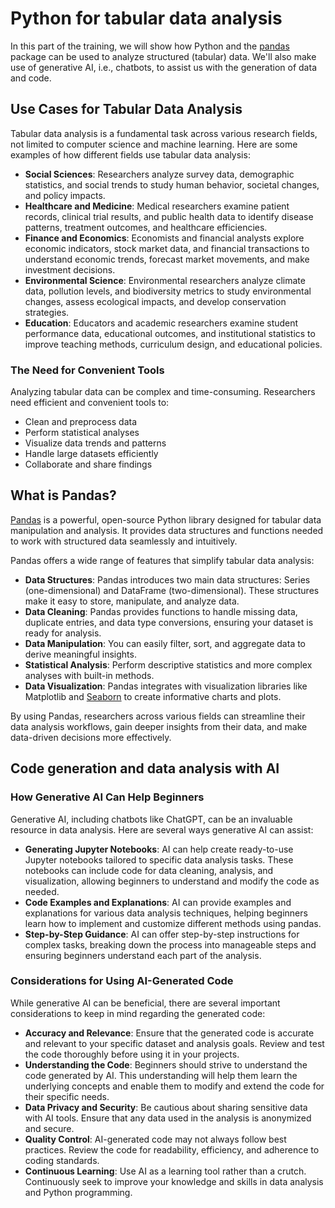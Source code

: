 # Python for tabular data analysis

In this part of the training, we will show how Python and the [pandas](https://pandas.pydata.org/docs/index.html) package can be used to analyze structured (tabular) data. 
We'll also make use of generative AI, i.e., chatbots, to assist us with the generation of data and code.

## Use Cases for Tabular Data Analysis

Tabular data analysis is a fundamental task across various research fields, not limited to computer science and machine learning. Here are some examples of how different fields use tabular data analysis:

* **Social Sciences**: Researchers analyze survey data, demographic statistics, and social trends to study human behavior, societal changes, and policy impacts.
* **Healthcare and Medicine**: Medical researchers examine patient records, clinical trial results, and public health data to identify disease patterns, treatment outcomes, and healthcare efficiencies.
* **Finance and Economics**: Economists and financial analysts explore economic indicators, stock market data, and financial transactions to understand economic trends, forecast market movements, and make investment decisions.
* **Environmental Science**: Environmental researchers analyze climate data, pollution levels, and biodiversity metrics to study environmental changes, assess ecological impacts, and develop conservation strategies.
* **Education**: Educators and academic researchers examine student performance data, educational outcomes, and institutional statistics to improve teaching methods, curriculum design, and educational policies.

### The Need for Convenient Tools

Analyzing tabular data can be complex and time-consuming. Researchers need efficient and convenient tools to:

* Clean and preprocess data
* Perform statistical analyses 
* Visualize data trends and patterns 
* Handle large datasets efficiently 
* Collaborate and share findings

## What is Pandas?

[Pandas](https://pandas.pydata.org/docs/index.html) is a powerful, open-source Python library designed for tabular data manipulation and analysis.
It provides data structures and functions needed to work with structured data seamlessly and intuitively.

Pandas offers a wide range of features that simplify tabular data analysis:

* **Data Structures**: Pandas introduces two main data structures: Series (one-dimensional) and DataFrame (two-dimensional). These structures make it easy to store, manipulate, and analyze data.
* **Data Cleaning**: Pandas provides functions to handle missing data, duplicate entries, and data type conversions, ensuring your dataset is ready for analysis.
* **Data Manipulation**: You can easily filter, sort, and aggregate data to derive meaningful insights.
* **Statistical Analysis**: Perform descriptive statistics and more complex analyses with built-in methods.
* **Data Visualization**: Pandas integrates with visualization libraries like Matplotlib and [Seaborn](https://seaborn.pydata.org/) to create informative charts and plots.

By using Pandas, researchers across various fields can streamline their data analysis workflows, gain deeper insights from their data, and make data-driven decisions more effectively.

## Code generation and data analysis with AI

### How Generative AI Can Help Beginners

Generative AI, including chatbots like ChatGPT, can be an invaluable resource in data analysis. Here are several ways generative AI can assist:

* **Generating Jupyter Notebooks**: AI can help create ready-to-use Jupyter notebooks tailored to specific data analysis tasks. These notebooks can include code for data cleaning, analysis, and visualization, allowing beginners to understand and modify the code as needed.
* **Code Examples and Explanations**: AI can provide examples and explanations for various data analysis techniques, helping beginners learn how to implement and customize different methods using pandas.
* **Step-by-Step Guidance**: AI can offer step-by-step instructions for complex tasks, breaking down the process into manageable steps and ensuring beginners understand each part of the analysis.

### Considerations for Using AI-Generated Code

While generative AI can be beneficial, there are several important considerations to keep in mind regarding the generated code:

* **Accuracy and Relevance**: Ensure that the generated code is accurate and relevant to your specific dataset and analysis goals. Review and test the code thoroughly before using it in your projects.
* **Understanding the Code**: Beginners should strive to understand the code generated by AI. This understanding will help them learn the underlying concepts and enable them to modify and extend the code for their specific needs.
* **Data Privacy and Security**: Be cautious about sharing sensitive data with AI tools. Ensure that any data used in the analysis is anonymized and secure.
* **Quality Control**: AI-generated code may not always follow best practices. Review the code for readability, efficiency, and adherence to coding standards.
* **Continuous Learning**: Use AI as a learning tool rather than a crutch. Continuously seek to improve your knowledge and skills in data analysis and Python programming.

